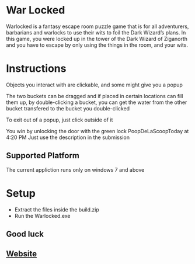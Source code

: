 # War Locked
Warlocked is a fantasy escape room puzzle game that is for all adventurers, barbarians and warlocks to use their wits to foil the Dark Wizard’s plans. In this game, you were locked up in the tower of the Dark Wizard of Ziganorth and you have to escape by only using the things in the room, and your wits.

# Instructions
Objects you interact with are clickable, and some might give you a popup

The two buckets can be dragged and if placed in certain locations can fill them up, by double-clicking a bucket, you can get the water from the other bucket transfered to the bucket you double-clicked

To exit out of a popup, just click outside of it

You win by unlocking the door with the green lock
PoopDeLaScoopToday at 4:20 PM
Just use the description in the submission
## Supported Platform
The current appliction runs only on windows 7 and above
# Setup
- Extract the files inside the build.zip
- Run the Warlocked.exe

## Good luck

## [Website](https://war-locked.github.io/)
